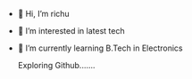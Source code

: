 - 👋 Hi, I’m richu
- 👀 I’m interested in latest tech
- 🌱 I’m currently learning B.Tech in Electronics

  Exploring Github.......

<!---
realrichu/realrichu is a ✨ special ✨ repository because its `README.md` (this file) appears on your GitHub profile.
You can click the Preview link to take a look at your changes.
--->
